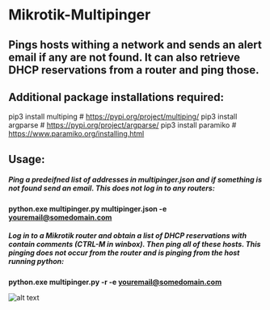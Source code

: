 # Mikrotik-Multipinger
## Pings hosts withing a network and sends an alert email if any are not found. It can also retrieve DHCP reservations from a router and ping those.

## Additional package installations required:
pip3 install multiping  # https://pypi.org/project/multiping/
pip3 install argparse   # https://pypi.org/project/argparse/
pip3 install paramiko   # https://www.paramiko.org/installing.html

## Usage:

##### Ping a predeifned list of addresses in multipinger.json and if something is not found send an email. This does not log in to any routers:

**python.exe multipinger.py multipinger.json -e youremail@somedomain.com**

##### Log in to a Mikrotik router and obtain a list of DHCP reservations with contain comments (CTRL-M in winbox). Then ping all of these hosts. This pinging does not occur from the router and is pinging from the host running python:

**python.exe multipinger.py -r -e youremail@somedomain.com**



![alt text](https://github.com/lalliexperience/Mikrotik-Multipinger/blob/[branch]/image.jpg?raw=true)
